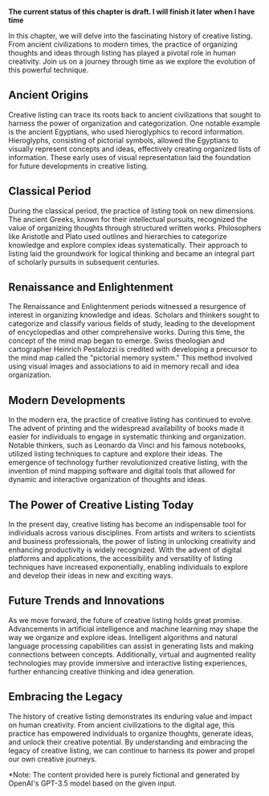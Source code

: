 **The current status of this chapter is draft. I will finish it later when I have time**

In this chapter, we will delve into the fascinating history of creative listing. From ancient civilizations to modern times, the practice of organizing thoughts and ideas through listing has played a pivotal role in human creativity. Join us on a journey through time as we explore the evolution of this powerful technique.

Ancient Origins
---------------

Creative listing can trace its roots back to ancient civilizations that sought to harness the power of organization and categorization. One notable example is the ancient Egyptians, who used hieroglyphics to record information. Hieroglyphs, consisting of pictorial symbols, allowed the Egyptians to visually represent concepts and ideas, effectively creating organized lists of information. These early uses of visual representation laid the foundation for future developments in creative listing.

Classical Period
----------------

During the classical period, the practice of listing took on new dimensions. The ancient Greeks, known for their intellectual pursuits, recognized the value of organizing thoughts through structured written works. Philosophers like Aristotle and Plato used outlines and hierarchies to categorize knowledge and explore complex ideas systematically. Their approach to listing laid the groundwork for logical thinking and became an integral part of scholarly pursuits in subsequent centuries.

Renaissance and Enlightenment
-----------------------------

The Renaissance and Enlightenment periods witnessed a resurgence of interest in organizing knowledge and ideas. Scholars and thinkers sought to categorize and classify various fields of study, leading to the development of encyclopedias and other comprehensive works. During this time, the concept of the mind map began to emerge. Swiss theologian and cartographer Heinrich Pestalozzi is credited with developing a precursor to the mind map called the "pictorial memory system." This method involved using visual images and associations to aid in memory recall and idea organization.

Modern Developments
-------------------

In the modern era, the practice of creative listing has continued to evolve. The advent of printing and the widespread availability of books made it easier for individuals to engage in systematic thinking and organization. Notable thinkers, such as Leonardo da Vinci and his famous notebooks, utilized listing techniques to capture and explore their ideas. The emergence of technology further revolutionized creative listing, with the invention of mind mapping software and digital tools that allowed for dynamic and interactive organization of thoughts and ideas.

The Power of Creative Listing Today
-----------------------------------

In the present day, creative listing has become an indispensable tool for individuals across various disciplines. From artists and writers to scientists and business professionals, the power of listing in unlocking creativity and enhancing productivity is widely recognized. With the advent of digital platforms and applications, the accessibility and versatility of listing techniques have increased exponentially, enabling individuals to explore and develop their ideas in new and exciting ways.

Future Trends and Innovations
-----------------------------

As we move forward, the future of creative listing holds great promise. Advancements in artificial intelligence and machine learning may shape the way we organize and explore ideas. Intelligent algorithms and natural language processing capabilities can assist in generating lists and making connections between concepts. Additionally, virtual and augmented reality technologies may provide immersive and interactive listing experiences, further enhancing creative thinking and idea generation.

Embracing the Legacy
--------------------

The history of creative listing demonstrates its enduring value and impact on human creativity. From ancient civilizations to the digital age, this practice has empowered individuals to organize thoughts, generate ideas, and unlock their creative potential. By understanding and embracing the legacy of creative listing, we can continue to harness its power and propel our own creative journeys.

\*Note: The content provided here is purely fictional and generated by OpenAI's GPT-3.5 model based on the given input.
